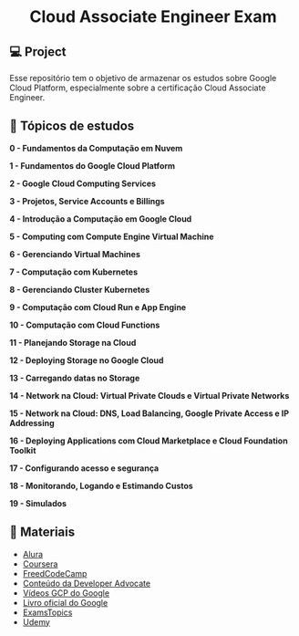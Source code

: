 <h1 align="center">Cloud Associate Engineer Exam</h1>

## 💻 Project
Esse repositório tem o objetivo de armazenar os estudos sobre Google Cloud Platform, especialmente sobre a certificação Cloud Associate Engineer.

## 🧪 Tópicos de estudos

**0 - Fundamentos da Computação em Nuvem**

**1 - Fundamentos do Google Cloud Platform**

**2 - Google Cloud Computing Services**

**3 - Projetos, Service Accounts e Billings**

**4 - Introdução a Computação em Google Cloud**

**5 - Computing com Compute Engine Virtual Machine**

**6 - Gerenciando Virtual Machines**

**7 - Computação com Kubernetes**

**8 - Gerenciando Cluster Kubernetes**

**9 - Computação com Cloud Run e App Engine**

**10 - Computação com Cloud Functions**

**11 - Planejando Storage na Cloud**

**12 - Deploying Storage no Google Cloud**

**13 - Carregando datas no Storage**

**14 - Network na Cloud: Virtual Private Clouds e Virtual Private Networks**

**15 - Network na Cloud: DNS, Load Balancing, Google Private Access e IP Addressing**

**16 - Deploying Applications com Cloud Marketplace e Cloud Foundation Toolkit**

**17 - Configurando acesso e segurança**

**18 - Monitorando, Logando e Estimando Custos**

**19 - Simulados**

## 🚀 Materiais

- [Alura](https://cursos.alura.com.br/course/google-cloud-engineer-certificacao-parte1)
- [Coursera](https://www.coursera.org/professional-certificates/cloud-engineering-gcp)
- [FreedCodeCamp](https://www.youtube.com/watch?v=jpno8FSqpc8&t=1435se)
- [Conteúdo da Developer Advocate](https://thecloudgirl.dev/)
- [Vídeos GCP do Google](https://www.youtube.com/user/googlecloudplatform)
- [Livro oficial do Google](https://www.google.com.br/books/edition/Google_Cloud_Certified_Associate_Cloud_E/YcirEAAAQBAJ?hl=pt-BR&gbpv=1&dq=Official+Google+Cloud+Certified+Associate+Cloud+Engineer&printsec=frontcover)
- [ExamsTopics](https://www.examtopics.com/exams/google/associate-cloud-engineer/?source=post_page-----4af23a742b49--------------------------------)
- [Udemy](https://www.udemy.com/course/google-cloud-certification-associate-cloud-engineer/)